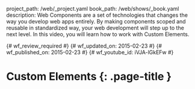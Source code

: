 project_path: /web/_project.yaml
book_path: /web/shows/_book.yaml
description: Web Components are a set of technologies that changes the way you develop web apps entirely. By making components scoped and reusable in standardized way, your web development will step up to the next level. In this video, you will learn how to work with Custom Elements.

{# wf_review_required #}
{# wf_updated_on: 2015-02-23 #}
{# wf_published_on: 2015-02-23 #}
{# wf_youtube_id: iVJA-lGkEFw #}

# Custom Elements {: .page-title }


<div class="video-wrapper">
  <iframe class="devsite-embedded-youtube-video" data-video-id="iVJA-lGkEFw"
          data-autohide="1" data-showinfo="0" frameborder="0" allowfullscreen>
  </iframe>
</div>

